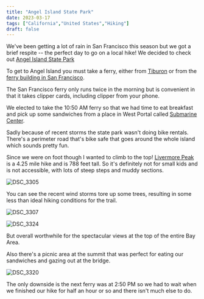```yaml
---
title: "Angel Island State Park"
date: 2023-03-17
tags: ["California","United States","Hiking"]
draft: false
---
```


We've been getting a lot of rain in San Francisco this season but we got a brief respite -- the perfect day to go on a local hike! We decided to check out [Angel Island State Park](https://www.parks.ca.gov/?page_id=468)

To get to Angel Island you must take a ferry, either from [Tiburon](https://angelislandferry.com/) or from the [ferry building in San Francisco](https://www.angelisland.com/sf-ferry). 

The San Francisco ferry only runs twice in the morning but is convenient in that it takes clipper cards, including clipper from your phone.

We elected to take the 10:50 AM ferry so that we had time to eat breakfast and pick up some sandwiches from a place in West Portal called [Submarine Center](https://goo.gl/maps/7gbDUy6GheTqkrys6). 

Sadly because of recent storms the state park wasn't doing bike rentals. There's a perimeter road that's bike safe that goes around the whole island which sounds pretty fun.

Since we were on foot though I wanted to climb to the top! [Livermore Peak](https://www.alltrails.com/trail/us/california/sunset-trail-to-mount-livermore) is a 4.25 mile hike and is 788 feet tall. So it's definitely not for small kids and is not accessible, with lots of steep steps and muddy sections.

![DSC_3305](/images/california/DSC_3305.png)

You can see the recent wind storms tore up some trees, resulting in some less than ideal hiking conditions for the trail.

![DSC_3307](/images/california/DSC_3307.png)

![DSC_3324](/images/california/DSC_3324.png)

But overall worthwhile for the spectacular views at the top of the entire Bay Area. 

Also there's a picnic area at the summit that was perfect for eating our sandwiches and gazing out at the bridge.

![DSC_3320](/images/california/DSC_3320.png)

The only downside is the next ferry was at 2:50 PM so we had to wait when we finished our hike for half an hour or so and there isn't much else to do.